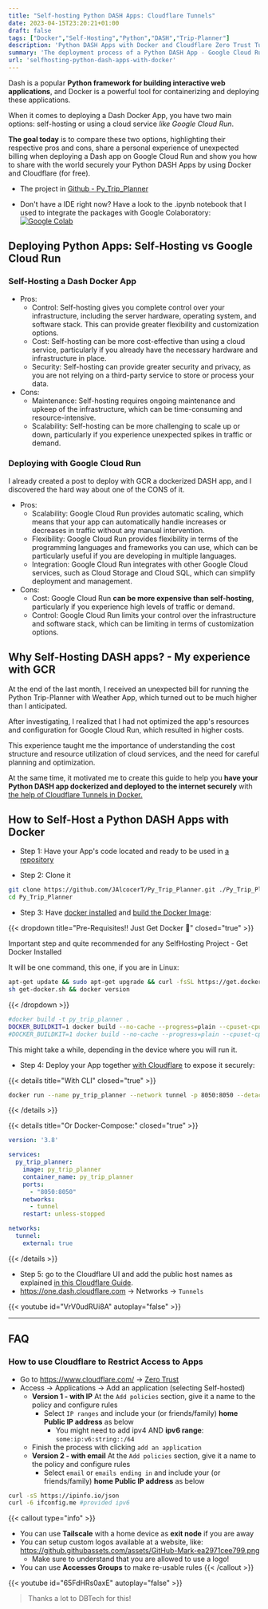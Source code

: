 ```yaml
---
title: "Self-hosting Python DASH Apps: Cloudflare Tunnels"
date: 2023-04-15T23:20:21+01:00
draft: false
tags: ["Docker","Self-Hosting","Python","DASH","Trip-Planner"]
description: 'Python DASH Apps with Docker and Cloudflare Zero Trust Tunnels.'
summary: 'The deployment process of a Python DASH App - Google Cloud Run vs. Docker Image + Cloudflare to serve it securely and free from home.'    
url: 'selfhosting-python-dash-apps-with-docker'   
---
```



Dash is a popular **Python framework for building interactive web applications**, and Docker is a powerful tool for containerizing and deploying these applications.

When it comes to deploying a Dash Docker App, you have two main options: self-hosting or using a cloud service *like Google Cloud Run*. 

**The goal today** is to  compare these two options, highlighting their respective pros and cons, share a personal experience of unexpected billing when deploying a Dash app on Google Cloud Run and show you how to share with the world securely your Python DASH Apps by using Docker and Cloudflare (for free).

* The project in [Github - Py_Trip_Planner](https://github.com/JAlcocerT/Py_Trip_Planner "Python Trip Planner with Weather in Github {rel='nofollow'}") 

* Don't have a IDE right now? Have a look to the .ipynb notebook that I used to integrate the packages with Google Colaboratory:
 [![Google Colab](/img/OpenInColab.svg)](https://colab.research.google.com/github/JAlcocerT/Py_Trip_Planner/blob/main/TripPlanner.ipynb "Google Colaboratory: Python Trip Planner {rel='nofollow'}") 


## Deploying Python Apps: Self-Hosting vs Google Cloud Run

### Self-Hosting a Dash Docker App

* Pros:
    * Control: Self-hosting gives you complete control over your infrastructure, including the server hardware, operating system, and software stack. This can provide greater flexibility and customization options.
    * Cost: Self-hosting can be more cost-effective than using a cloud service, particularly if you already have the necessary hardware and infrastructure in place.
    * Security: Self-hosting can provide greater security and privacy, as you are not relying on a third-party service to store or process your data.
* Cons:
    * Maintenance: Self-hosting requires ongoing maintenance and upkeep of the infrastructure, which can be time-consuming and resource-intensive.
    * Scalability: Self-hosting can be more challenging to scale up or down, particularly if you experience unexpected spikes in traffic or demand.

### Deploying with Google Cloud Run

I already created a post to deploy with GCR a dockerized DASH app, and I discovered the hard way about one of the CONS of it.

* Pros:
    * Scalability: Google Cloud Run provides automatic scaling, which means that your app can automatically handle increases or decreases in traffic without any manual intervention.
    * Flexibility: Google Cloud Run provides flexibility in terms of the programming languages and frameworks you can use, which can be particularly useful if you are developing in multiple languages.
    * Integration: Google Cloud Run integrates with other Google Cloud services, such as Cloud Storage and Cloud SQL, which can simplify deployment and management.    
* Cons:
    * Cost: Google Cloud Run **can be more expensive than self-hosting**, particularly if you experience high levels of traffic or demand.
    * Control: Google Cloud Run limits your control over the infrastructure and software stack, which can be limiting in terms of customization options.    

## Why Self-Hosting DASH apps? -  My experience with GCR

At the end of the last month, I received an unexpected bill for running the Python Trip-Planner with Weather App, which turned out to be much higher than I anticipated.

After investigating, I realized that I had not optimized the app's resources and configuration for Google Cloud Run, which resulted in higher costs. 

This experience taught me the importance of understanding the cost structure and resource utilization of cloud services, and the need for careful planning and optimization.

At the same time, it motivated me to create this guide to help you **have your Python DASH app dockerized and deployed to the internet securely** with [the help of Cloudflare Tunnels in Docker.](https://fossengineer.com/selfhosting-cloudflared-tunnel-docker)

## How to Self-Host a Python DASH Apps with Docker

* Step 1: Have your App's code located and ready to be used in [a repository](https://github.com/JAlcocerT/Py_Trip_Planner "Python Trip Planner with Weather Project {rel='nofollow'}") 

* Step 2: Clone it

```sh
git clone https://github.com/JAlcocerT/Py_Trip_Planner.git ./Py_Trip_Planner &&
cd Py_Trip_Planner
```

* Step 3: Have [docker installed](https://jalcocert.github.io/RPi/projects/selfhosting_101/#install-docker) and [build the Docker Image](https://fossengineer.com/building-docker-container-images/):


{{< dropdown title="Pre-Requisites!! Just Get Docker 🐋" closed="true" >}}

Important step and quite recommended for any SelfHosting Project - Get Docker Installed

It will be one command, this one, if you are in Linux:

```sh
apt-get update && sudo apt-get upgrade && curl -fsSL https://get.docker.com -o get-docker.sh
sh get-docker.sh && docker version
```

{{< /dropdown >}}

```sh
#docker build -t py_trip_planner .
DOCKER_BUILDKIT=1 docker build --no-cache --progress=plain --cpuset-cpus 0,1,2 -t py_trip_planner .
#DOCKER_BUILDKIT=1 docker build --no-cache --progress=plain --cpuset-cpus 0-$(($(nproc) - 1)) -t trip_planner .

```

This might take a while, depending in the device where you will run it.

* Step 4: Deploy your App together [with Cloudflare](https://fossengineer.com/selfhosting-cloudflared-tunnel-docker) to expose it securely:

{{< details title="With CLI" closed="true" >}}

```sh
docker run --name py_trip_planner --network tunnel -p 8050:8050 --detach py_trip_planner
```

{{< /details >}}


{{< details title="Or Docker-Compose:" closed="true" >}}


```yml
version: '3.8'

services:
  py_trip_planner:
    image: py_trip_planner
    container_name: py_trip_planner
    ports:
      - "8050:8050"
    networks:
      - tunnel
    restart: unless-stopped

networks:
  tunnel:
    external: true
```

{{< /details >}}



* Step 5: go to the Cloudflare UI and add the public host names as explained [in this Cloudflare Guide](https://fossengineer.com/selfhosting-cloudflared-tunnel-docker/#cloudflare-tunnel---adding-the-docker-container-to-the-ui).
* https://one.dash.cloudflare.com -> Networks -> `Tunnels`

{{< youtube id="VrV0udRUi8A" autoplay="false" >}}

---

## FAQ

### How to use Cloudflare to Restrict Access to Apps

* Go to https://www.cloudflare.com/ -> [Zero Trust](https://one.dash.cloudflare.com)
* Access -> Applications -> Add an application (selecting Self-hosted)
  * **Version 1 - with IP** At the `Add policies` section, give it a name to the policy and configure rules
    * Select `IP ranges` and include your (or friends/family) **home Public IP address** as below
      * You might need to add ipv4 AND **ipv6 range**: `some:ip:v6:string::/64`
  * Finish the process with clicking `add an application`
  * **Version 2 - with email** At the `Add policies` section, give it a name to the policy and configure rules
    * Select `email` or `emails ending in` and include your (or friends/family) **home Public IP address** as below  

```sh
curl -sS https://ipinfo.io/json
curl -6 ifconfig.me #provided ipv6
```

{{< callout type="info" >}}
* You can use **Tailscale** with a home device as **exit node** if you are away
* You can setup custom logos available at a website, like: https://github.githubassets.com/assets/GitHub-Mark-ea2971cee799.png
  * Make sure to understand that you are allowed to use a logo!
* You can use **Accesses Groups** to make re-usable rules
{{< /callout >}}


{{< youtube id="65FdHRs0axE" autoplay="false" >}}

> Thanks a lot to DBTech for this!